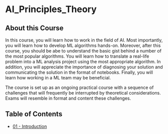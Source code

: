 # AI_Principles_Theory

## About this Course

In this course, you will learn how to work in the field of AI. Most importantly, you will learn how to develop ML algorithms hands-on. Moreover, after this course, you should be abe to understand the basic gist behind a number of the most popular algorithms. You will learn how to translate a real-life problem into a ML analysis project using the most appropriate algorithm. In addition, you will appreciate the importance of diagnosing your solution and communicating the solution in the format of notebooks. Finally, you will learn how working in a ML team may be beneficial.

The course is set up as an ongoing practical course with a sequence of challenges that will frequently be interrupted by theoretical considerations. Exams will resemble in format and content these challenges.

## Table of Contents

- [01 - Introduction](AI_Principles_01_Introduction.md)
